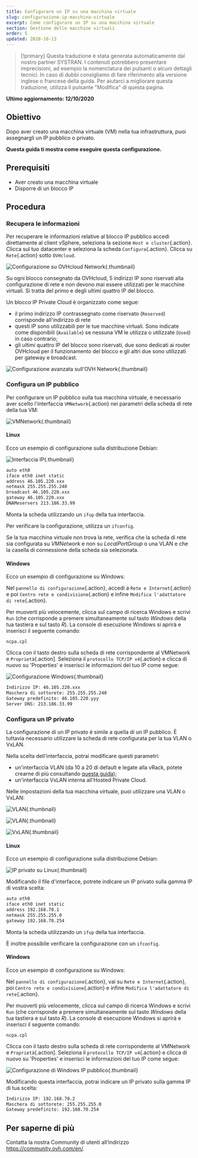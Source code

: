 ```yaml
---
title: Configurare un IP su una macchina virtuale
slug: configurazione-ip-macchina-virtuale
excerpt: Come configurare un IP su una macchina virtuale
section: Gestione delle macchine virtuali
order: 5
updated: 2020-10-13
---
```


> [!primary]
> Questa traduzione è stata generata automaticamente dal nostro partner SYSTRAN. I contenuti potrebbero presentare imprecisioni, ad esempio la nomenclatura dei pulsanti o alcuni dettagli tecnici. In caso di dubbi consigliamo di fare riferimento alla versione inglese o francese della guida. Per aiutarci a migliorare questa traduzione, utilizza il pulsante "Modifica" di questa pagina.
>

**Ultimo aggiornamento: 12/10/2020**

## Obiettivo

Dopo aver creato una macchina virtuale (VM) nella tua infrastruttura, puoi assegnargli un IP pubblico o privato.

**Questa guida ti mostra come eseguire questa configurazione.**

## Prerequisiti

- Aver creato una macchina virtuale
- Disporre di un blocco IP

## Procedura

### Recupera le informazioni

Per recuperare le informazioni relative al blocco IP pubblico accedi direttamente al client vSphere, seleziona la sezione `Host e cluster`{.action}. Clicca sul tuo datacenter e seleziona la scheda `Configura`{.action}. Clicca su `Rete`{.action} sotto `OVHcloud`.

![Configurazione su OVHcloud Network](images/01config_ip_ovh_network.png){.thumbnail}

Su ogni blocco consegnato da OVHcloud, 5 indirizzi IP sono riservati alla configurazione di rete e non devono mai essere utilizzati per le macchine virtuali. Si tratta del primo e degli ultimi quattro IP del blocco.

Un blocco IP Private Cloud è organizzato come segue:

- il primo indirizzo IP contrassegnato come riservato (`Reserved`) corrisponde all'indirizzo di rete
- questi IP sono utilizzabili per le tue macchine virtuali. Sono indicate come disponibili (`Available`) se nessuna VM le utilizza o utilizzate (`Used`) in caso contrario;
- gli ultimi quattro IP del blocco sono riservati, due sono dedicati ai router OVHcloud per il funzionamento del blocco e gli altri due sono utilizzati per gateway e broadcast.

![Configurazione avanzata sull'OVH Network](images/02config_ip_ovh_network_advanced.png){.thumbnail}

### Configura un IP pubblico

Per configurare un IP pubblico sulla tua macchina virtuale, è necessario aver scelto l'interfaccia `VMNetwork`{.action} nei parametri della scheda di rete della tua VM:

![VMNetwork](images/03vmnetwork.png){.thumbnail}

#### Linux

Ecco un esempio di configurazione sulla distribuzione Debian:

![Interfaccia IP](images/config_ip_interfaces.jpg){.thumbnail}

```sh
auto eth0
iface eth0 inet static
address 46.105.220.xxx
netmask 255.255.255.240
broadcast 46.105.220.xxx
gateway 46.105.220.xxx
DNAMeservers 213.186.33.99
```

Monta la scheda utilizzando un `ifup` della tua interfaccia.

Per verificare la configurazione, utilizza un `ifconfig`.

Se la tua macchina virtuale non trova la rete, verifica che la scheda di rete sia configurata su *VMNetwork* e non su *LocalPortGroup* o una VLAN e che la casella di connessione della scheda sia selezionata.

#### Windows

Ecco un esempio di configurazione su Windows:

Nel `pannello di configurazione`{.action}, accedi a `Rete e Internet`{.action} e poi `Centro rete e condivisione`{.action} e infine `Modifica l'adattatore di rete`{.action}.

Per muoverti più velocemente, clicca sul campo di ricerca Windows e scrivi `Run` (che corrisponde a premere simultaneamente sul tasto *Windows* della tua tastiera e sul tasto *R*). La console di esecuzione Windows si aprirà e inserisci il seguente comando:

```shell
ncpa.cpl
```

Clicca con il tasto destro sulla scheda di rete corrispondente al VMNetwork e `Proprietà`{.action]. Seleziona il `protocollo TCP/IP v4`{.action} e clicca di nuovo su 'Properties' e inserisci le informazioni del tuo IP come segue:

![Configurazione Windows](images/config_ip_windows.jpg){.thumbnail}

```sh
Indirizzo IP: 46.105.220.xxx
Maschera di sottorete: 255.255.255.240
Gateway predefinito: 46.105.220.yyy
Server DNS: 213.186.33.99
```

### Configura un IP privato

La configurazione di un IP privato è simile a quella di un IP pubblico. È tuttavia necessario utilizzare la scheda di rete configurata per la tua VLAN o VxLAN.

Nella scelta dell'interfaccia, potrai modificare questi parametri:

- un'interfaccia VLAN (da 10 a 20 di default e legate alla vRack, potete crearne di più consultando [questa guida](../creazione-vlan-vxlan/));
- un'interfaccia VxLAN interna all'Hosted Private Cloud.

Nelle impostazioni della tua macchina virtuale, puoi utilizzare una VLAN o VxLAN:

![VLAN](images/04vlanBis.png){.thumbnail}

![VLAN](images/05vlan.png){.thumbnail}

![VxLAN](images/06vxlan.png){.thumbnail}

#### Linux

Ecco un esempio di configurazione sulla distribuzione Debian:

![IP privato su Linux](images/linux_private.PNG){.thumbnail}

Modificando il file d'interfacce, potrete indicare un IP privato sulla gamma IP di vostra scelta:

```sh
auto eth0
iface eth0 inet static
address 192.168.70.1
netmask 255.255.255.0
gateway 192.168.70.254
```

Monta la scheda utilizzando un `ifup` della tua interfaccia.

È inoltre possibile verificare la configurazione con un `ifconfig`.

#### Windows

Ecco un esempio di configurazione su Windows:

Nel `pannello di configurazione`{.action}, vai su `Rete e Internet`{.action}, poi `Centro rete e condivisione`{.action} e infine `Modifica l'adattatore di rete`{.action}.

Per muoverti più velocemente, clicca sul campo di ricerca Windows e scrivi `Run` (che corrisponde a premere simultaneamente sul tasto *Windows* della tua tastiera e sul tasto *R*). La console di esecuzione Windows si aprirà e inserisci il seguente comando:

```shell
ncpa.cpl
```

Clicca con il tasto destro sulla scheda di rete corrispondente al VMNetwork e `Proprietà`{.action]. Seleziona il `protocollo TCP/IP v4`{.action} e clicca di nuovo su 'Properties' e inserisci le informazioni del tuo IP come segue:

![Configurazione di Windows IP pubblico](images/windows_private.PNG){.thumbnail}

Modificando questa interfaccia, potrai indicare un IP privato sulla gamma IP di tua scelta:

```sh
Indirizzo IP: 192.168.70.2
Maschera di sottorete: 255.255.255.0
Gateway predefinito: 192.168.70.254
```


## Per saperne di più

Contatta la nostra Community di utenti all’indirizzo <https://community.ovh.com/en/>.

